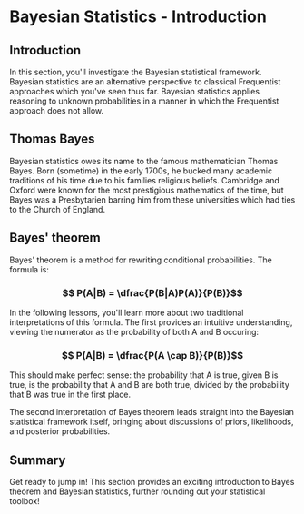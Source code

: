 
# Bayesian Statistics - Introduction

## Introduction

In this section, you'll investigate the Bayesian statistical framework. Bayesian statistics are an alternative perspective to classical Frequentist approaches which you've seen thus far. Bayesian statistics applies reasoning to unknown probabilities in a manner in which the Frequentist approach does not allow. 


## Thomas Bayes
 
Bayesian statistics owes its name to the famous mathematician Thomas Bayes. Born (sometime) in the early 1700s, he bucked many academic traditions of his time due to his families religious beliefs. Cambridge and Oxford were known for the most prestigious mathematics of the time, but Bayes was a Presbytarien barring him from these universities which had ties to the Church of England. 

## Bayes' theorem

Bayes' theorem is a method for rewriting conditional probabilities. The formula is:

### $$ P(A|B) = \dfrac{P(B|A)P(A)}{P(B)}$$

In the following lessons, you'll learn more about two traditional interpretations of this formula. The first provides an intuitive understanding, viewing the numerator as the probability of both A and B occuring:  

### $$ P(A|B) = \dfrac{P(A \cap B)}{P(B)}$$

This should make perfect sense: the probability that A is true, given B is true, is the probability that A and B are both true, divided by the probability that B was true in the first place. 

The second interpretation of Bayes theorem leads straight into the Bayesian statistical framework itself, bringing about discussions of priors, likelihoods, and posterior probabilities.


## Summary

Get ready to jump in! This section provides an exciting introduction to Bayes theorem and Bayesian statistics, further rounding out your statistical toolbox!
